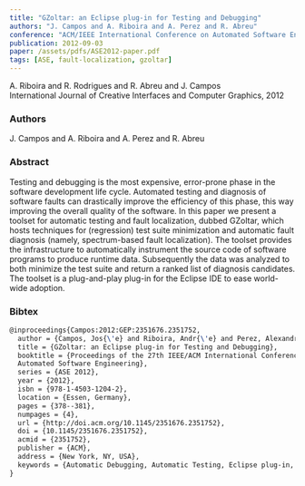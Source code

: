```yaml
---
title: "GZoltar: an Eclipse plug-in for Testing and Debugging"
authors: "J. Campos and A. Riboira and A. Perez and R. Abreu"
conference: "ACM/IEEE International Conference on Automated Software Engineering (ASE), 2012"
publication: 2012-09-03
paper: /assets/pdfs/ASE2012-paper.pdf
tags: [ASE, fault-localization, gzoltar]
---
```


<!-- Excerpt -->
A. Riboira and R. Rodrigues and R. Abreu and J. Campos  
International Journal of Creative Interfaces and Computer Graphics, 2012


### Authors

J. Campos and A. Riboira and A. Perez and R. Abreu

### Abstract

Testing and debugging is the most expensive, error-prone phase in the software development life cycle. Automated testing and diagnosis of software faults can drastically improve the efficiency of this phase, this way improving the overall quality of the software. In this paper we present a toolset for automatic testing and fault localization, dubbed GZoltar, which hosts techniques for (regression) test suite minimization and automatic fault diagnosis (namely, spectrum-based fault localization). The toolset provides the infrastructure to automatically instrument the source code of software programs to produce runtime data. Subsequently the data was analyzed to both minimize the test suite and return a ranked list of diagnosis candidates. The toolset is a plug-and-play plug-in for the Eclipse IDE to ease world-wide adoption.

### Bibtex

```tex
@inproceedings{Campos:2012:GEP:2351676.2351752,
  author = {Campos, Jos{\'e} and Riboira, Andr{\'e} and Perez, Alexandre and Abreu, Rui},
  title = {GZoltar: an Eclipse plug-in for Testing and Debugging},
  booktitle = {Proceedings of the 27th IEEE/ACM International Conference on
  Automated Software Engineering},
  series = {ASE 2012},
  year = {2012},
  isbn = {978-1-4503-1204-2},
  location = {Essen, Germany},
  pages = {378--381},
  numpages = {4},
  url = {http://doi.acm.org/10.1145/2351676.2351752},
  doi = {10.1145/2351676.2351752},
  acmid = {2351752},
  publisher = {ACM},
  address = {New York, NY, USA},
  keywords = {Automatic Debugging, Automatic Testing, Eclipse plug-in, GZoltar, RZoltar},
}
```
